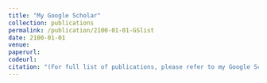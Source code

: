 ```yaml
---
title: "My Google Scholar"
collection: publications
permalink: /publication/2100-01-01-GSlist
date: 2100-01-01
venue:
paperurl:
codeurl:
citation: "(For full list of publications, please refer to my Google Scholar)"
---
```



<!-- excerpt: 'This paper presents an unsupervised framework for pan-sharpening based on auto-encoder and perceptual loss.' -->
<!-- This paper is about the number 3. The number 4 is left for future work. -->
<!--  -->
<!-- [Download paper here](http://academicpages.github.io/files/paper3.pdf) -->
<!--  -->
<!-- Recommended citation: Your Name, You. (2015). "Paper Title Number 3." <i>Journal 1</i>. 1(3). -->
